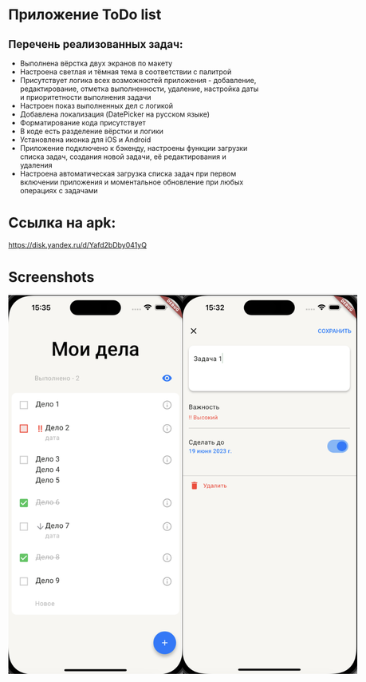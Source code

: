 # Приложение ToDo list

## Перечень реализованных задач:

* Выполнена вёрстка двух экранов по макету
* Настроена светлая и тёмная тема в соответствии с палитрой
* Присутствует логика всех возможностей приложения - добавление, редактирование, отметка выполненности, удаление, настройка даты и приоритетности выполнения задачи
* Настроен показ выполненных дел с логикой
* Добавлена локализация (DatePicker на русском языке)
* Форматирование кода присутствует
* В коде есть разделение вёрстки и логики
* Установлена иконка для iOS и Android
* Приложение подключено к бэкенду, настроены функции загрузки списка задач, создания новой задачи, её редактирования и удаления
* Настроена автоматическая загрузка списка задач при первом включении приложения и моментальное обновление при любых операциях с задачами 


# Ссылка на apk:

https://disk.yandex.ru/d/Yafd2bDby041yQ

# Screenshots

<div style="display: flex;">
  <img src="https://github.com/IgorFedoseev/ya_todo_app/blob/back_connection/assets/screenshots/main_screen.png" width="350">
  <img src="https://github.com/IgorFedoseev/ya_todo_app/blob/back_connection/assets/screenshots/editor_screen.png" width="350">
</div>
